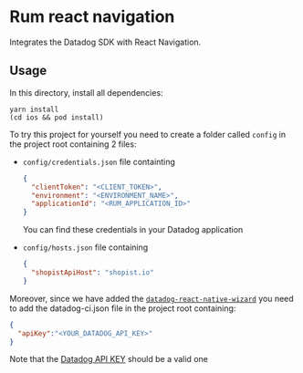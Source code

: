 # Rum react navigation

Integrates the Datadog SDK with React Navigation.

## Usage

In this directory, install all dependencies:

```shell
yarn install
(cd ios && pod install)
```

To try this project for yourself you need to create a folder called `config` in the project root containing 2 files:

- `config/credentials.json` file containting

  ```json
  {
    "clientToken": "<CLIENT_TOKEN>",
    "environment": "<ENVIRONMENT_NAME>",
    "applicationId": "<RUM_APPLICATION_ID>"
  }
  ```

  You can find these credentials in your Datadog application

- `config/hosts.json` file containing

  ```json
  {
    "shopistApiHost": "shopist.io"
  }
  ```

Moreover, since we have added the [`datadog-react-native-wizard`][1] you need to add the datadog-ci.json file in the project root containing:

```json
{
  "apiKey":"<YOUR_DATADOG_API_KEY>"
}
```

Note that the [Datadog API KEY][2] should be a valid one

[1]: https://docs.datadoghq.com/real_user_monitoring/error_tracking/reactnative/#alternatives-to-datadog-react-native-wizard
[2]: https://docs.datadoghq.com/account_management/api-app-keys/#application-keys
